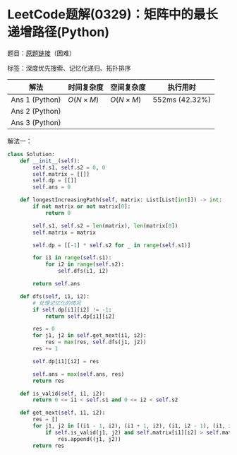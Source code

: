 # LeetCode题解(0329)：矩阵中的最长递增路径(Python)

题目：[原题链接](https://leetcode-cn.com/problems/longest-increasing-path-in-a-matrix/)（困难）

标签：深度优先搜索、记忆化递归、拓扑排序

| 解法           | 时间复杂度 | 空间复杂度 | 执行用时       |
| -------------- | ---------- | ---------- | -------------- |
| Ans 1 (Python) | $O(N×M)$   | $O(N×M)$   | 552ms (42.32%) |
| Ans 2 (Python) |            |            |                |
| Ans 3 (Python) |            |            |                |

解法一：

```python
class Solution:
    def __init__(self):
        self.s1, self.s2 = 0, 0
        self.matrix = [[]]
        self.dp = [[]]
        self.ans = 0

    def longestIncreasingPath(self, matrix: List[List[int]]) -> int:
        if not matrix or not matrix[0]:
            return 0

        self.s1, self.s2 = len(matrix), len(matrix[0])
        self.matrix = matrix

        self.dp = [[-1] * self.s2 for _ in range(self.s1)]

        for i1 in range(self.s1):
            for i2 in range(self.s2):
                self.dfs(i1, i2)

        return self.ans

    def dfs(self, i1, i2):
        # 处理记忆化的情况
        if self.dp[i1][i2] != -1:
            return self.dp[i1][i2]

        res = 0
        for j1, j2 in self.get_next(i1, i2):
            res = max(res, self.dfs(j1, j2))
        res += 1

        self.dp[i1][i2] = res

        self.ans = max(self.ans, res)
        return res

    def is_valid(self, i1, i2):
        return 0 <= i1 < self.s1 and 0 <= i2 < self.s2

    def get_next(self, i1, i2):
        res = []
        for j1, j2 in [(i1 - 1, i2), (i1 + 1, i2), (i1, i2 - 1), (i1, i2 + 1)]:
            if self.is_valid(j1, j2) and self.matrix[i1][i2] > self.matrix[j1][j2]:
                res.append((j1, j2))
        return res
```
